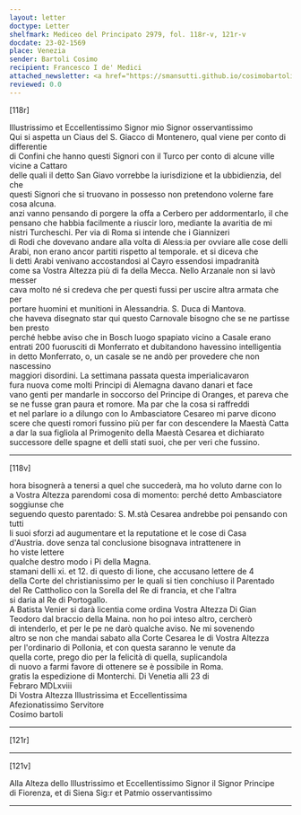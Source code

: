 ```yaml
---
layout: letter
doctype: Letter
shelfmark: Mediceo del Principato 2979, fol. 118r-v, 121r-v
docdate: 23-02-1569
place: Venezia
sender: Bartoli Cosimo
recipient: Francesco I de' Medici
attached_newsletter: <a href="https://smansutti.github.io/cosimobartoli/texts/3080_062/">3080_062</a>
reviewed: 0.0
---
```


[118r]  
  
  
Illustrissimo et Eccellentissimo Signor mio Signor osservantissimo  
Qui si aspetta un Ciaus del S. Giacco di Montenero, qual viene per conto di differentie  
di Confini che hanno questi Signori con il Turco per conto di alcune ville vicine a Cattaro  
delle quali il detto San Giavo vorrebbe la iurisdizione et la ubbidienzia, del che  
questi Signori che si truovano in possesso non pretendono volerne fare cosa alcuna.  
anzi vanno pensando di porgere la offa a Cerbero per addormentarlo, il che  
pensano che habbia facilmente a riuscir loro, mediante la avaritia de mi  
nistri Turcheschi. Per via di Roma si intende che i Giannizeri  
di Rodi che dovevano andare alla volta di Aless:ia per ovviare alle cose delli  
Arabi, non erano ancor partiti rispetto al temporale. et si diceva che  
li detti Arabi venivano accostandosi al Cayro essendosi impadranità  
come sa Vostra Altezza più di fa della Mecca. Nello Arzanale non si lavò  
messer  
cava molto né si credeva che per questi fussi per uscire altra armata che per  
portare huomini et munitioni in Alessandria. S. Duca di Mantova.  
che haveva disegnato star qui questo Carnovale bisogno che se ne partisse ben presto  
perché hebbe aviso che in Bosch luogo spapiato vicino a Casale erano  
entrati 200 fuorusciti di Monferrato et dubitandono havessino intelligentia  
in detto Monferrato, o, un casale se ne andò per provedere che non nascessino  
maggiori disordini. La settimana passata questa imperialicavaron  
fura nuova come molti Principi di Alemagna davano danari et face  
vano genti per mandarle in soccorso del Principe di Oranges, et pareva che  
se ne fusse gran paura et romore. Ma par che la cosa si raffreddi  
et nel parlare io a dilungo con lo Ambasciatore Cesareo mi parve dicono  
scere che questi romori fussino più per far con descendere la Maestà Catta  
a dar la sua figliola al Primogenito della Maestà Cesarea et dichiarato  
successore delle spagne et delli stati suoi, che per veri che fussino.  
  
---  

[118v]  
  
  
hora bisognerà a tenersi a quel che succederà, ma ho voluto darne con lo  
a Vostra Altezza parendomi cosa di momento: perché detto Ambasciatore soggiunse che  
seguendo questo parentado: S. M.stà Cesarea andrebbe poi pensando con tutti  
li suoi sforzi ad augumentare et la reputatione et le cose di Casa  
d'Austria. dove senza tal conclusione bisognava intrattenere in  
ho viste lettere  
qualche destro modo i Pi della Magna.  
stamani delli xi. et 12. di questo di lione, che accusano lettere de 4  
della Corte del christianissimo per le quali si tien conchiuso il Parentado  
del Re Cattholico con la Sorella del Re di francia, et che l'altra  
si daria al Re di Portogallo.  
A Batista Venier si darà licentia come ordina Vostra Altezza Di Gian  
Teodoro dal braccio della Maina. non ho poi inteso altro, cercherò  
di intenderlo, et per le pe ne darò qualche aviso. Ne mi sovenendo  
altro se non che mandai sabato alla Corte Cesarea le di Vostra Altezza  
per l'ordinario di Pollonia, et con questa saranno le venute da  
quella corte, prego dio per la felicità di quella, suplicandola  
di nuovo a farmi favore di ottenere se è possibile in Roma.  
gratis la espedizione di Monterchi. Di Venetia alli 23 di  
Febraro MDLxviii  
Di Vostra Altezza Illustrissima et Eccellentissima  
Afezionatissimo Servitore  
Cosimo bartoli  
  
---  

[121r]  
  
  
  
---  

[121v]  
  
  
Alla Alteza dello Illustrissimo et Eccellentissimo Signor il Signor Principe  
di Fiorenza, et di Siena Sig:r et Patmio osservantissimo  
  
---  

